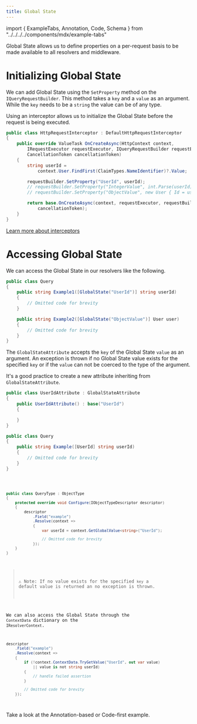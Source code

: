 ```yaml
---
title: Global State
---
```


import { ExampleTabs, Annotation, Code, Schema } from "../../../../components/mdx/example-tabs"

Global State allows us to define properties on a per-request basis to be made available to all resolvers and middleware.

# Initializing Global State

We can add Global State using the `SetProperty` method on the `IQueryRequestBuilder`. This method takes a `key` and a `value` as an argument. While the `key` needs to be a `string` the value can be of any type.

Using an interceptor allows us to initialize the Global State before the request is being executed.

```csharp
public class HttpRequestInterceptor : DefaultHttpRequestInterceptor
{
    public override ValueTask OnCreateAsync(HttpContext context,
        IRequestExecutor requestExecutor, IQueryRequestBuilder requestBuilder,
        CancellationToken cancellationToken)
    {
        string userId =
            context.User.FindFirst(ClaimTypes.NameIdentifier)?.Value;

        requestBuilder.SetProperty("UserId", userId);
        // requestBuilder.SetProperty("IntegerValue", int.Parse(userId));
        // requestBuilder.SetProperty("ObjectValue", new User { Id = userId });

        return base.OnCreateAsync(context, requestExecutor, requestBuilder,
            cancellationToken);
    }
}
```

[Learn more about interceptors](/docs/hotchocolate/server/interceptors)

# Accessing Global State

We can access the Global State in our resolvers like the following.

<ExampleTabs>
<Annotation>

```csharp
public class Query
{
    public string Example1([GlobalState("UserId")] string userId)
    {
        // Omitted code for brevity
    }

    public string Example2([GlobalState("ObjectValue")] User user)
    {
        // Omitted code for brevity
    }
}
```

The `GlobalStateAttribute` accepts the `key` of the Global State `value` as an argument. An exception is thrown if no Global State value exists for the specified `key` or if the `value` can not be coerced to the type of the argument.

It's a good practice to create a new attribute inheriting from `GlobalStateAttribute`.

```csharp
public class UserIdAttribute : GlobalStateAttribute
{
    public UserIdAttribute() : base("UserId")
    {

    }
}

public class Query
{
    public string Example([UserId] string userId)
    {
        // Omitted code for brevity
    }
}
```

</Annotation>
<Code>

```csharp
public class QueryType : ObjectType
{
    protected override void Configure(IObjectTypeDescriptor descriptor)
    {
        descriptor
            .Field("example")
            .Resolve(context =>
            {
                var userId = context.GetGlobalValue<string>("UserId");

                // Omitted code for brevity
            });
    }
}
```

> ⚠️ Note: If no value exists for the specified `key` a default value is returned an no exception is thrown.

We can also access the Global State through the `ContextData` dictionary on the `IResolverContext`.

```csharp
descriptor
    .Field("example")
    .Resolve(context =>
    {
        if (!context.ContextData.TryGetValue("UserId", out var value)
            || value is not string userId)
        {
            // handle failed assertion
        }

        // Omitted code for brevity
    });
```

</Code>
<Schema>

Take a look at the Annotation-based or Code-first example.

</Schema>
</ExampleTabs>

